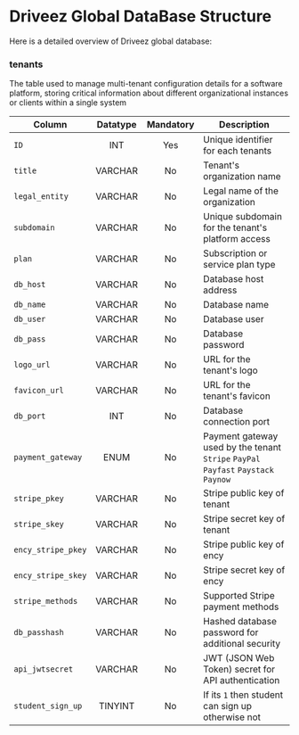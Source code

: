 # Driveez Global DataBase Structure

Here is a detailed overview of Driveez global database:

### tenants

The table used to manage multi-tenant configuration details for a software platform, storing critical information about different organizational instances or clients within a single system

| Column       | Datatype   |Mandatory	| Description                                                  |
|--------------|:----------:|:---------:|--------------------------------------------------------|
| `ID`                | INT        | Yes | Unique identifier for each tenants  |
| `title`             | VARCHAR | No  | Tenant's organization name |
| `legal_entity`      | VARCHAR | No  |  Legal name of the organization |
| `subdomain`         | VARCHAR | No  | Unique subdomain for the tenant's platform access |
| `plan`              | VARCHAR | No  | Subscription or service plan type|
| `db_host`           | VARCHAR | No  | Database host address |
| `db_name`           | VARCHAR | No  | Database name |
| `db_user`           | VARCHAR | No  | Database user |
| `db_pass`           | VARCHAR | No  | Database password |
| `logo_url`          | VARCHAR | No  | URL for the tenant's logo |
| `favicon_url`       | VARCHAR | No  | URL for the tenant's favicon |
| `db_port`           | INT     | No  | Database connection port |
| `payment_gateway`   | ENUM    | No  | Payment gateway used by the tenant `Stripe` `PayPal` `Payfast` `Paystack` `Paynow` |
| `stripe_pkey`       | VARCHAR | No  | Stripe public key of tenant |
| `stripe_skey`       | VARCHAR | No  | Stripe secret key of tenant |
| `ency_stripe_pkey`  | VARCHAR | No  | Stripe public key of ency |
| `ency_stripe_skey`  | VARCHAR | No  | Stripe secret key of ency |
| `stripe_methods`    | VARCHAR | No  | Supported Stripe payment methods|
| `db_passhash`       | VARCHAR | No  | Hashed database password for additional security |
| `api_jwtsecret`     | VARCHAR | No  | JWT (JSON Web Token) secret for API authentication |
| `student_sign_up`   | TINYINT | No  | If its `1` then student can sign up otherwise not |